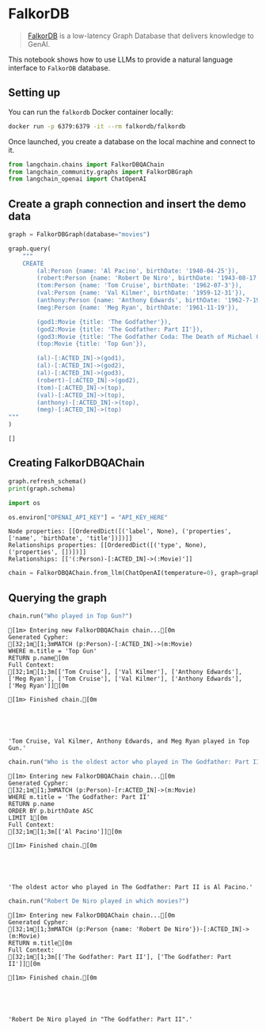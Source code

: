 # FalkorDB

>[FalkorDB](https://www.falkordb.com/) is a low-latency Graph Database that delivers knowledge to GenAI.


This notebook shows how to use LLMs to provide a natural language interface to `FalkorDB` database.


## Setting up

You can run the `falkordb` Docker container locally:

```bash
docker run -p 6379:6379 -it --rm falkordb/falkordb
```

Once launched, you create a database on the local machine and connect to it.


```python
from langchain.chains import FalkorDBQAChain
from langchain_community.graphs import FalkorDBGraph
from langchain_openai import ChatOpenAI
```

## Create a graph connection and insert the demo data


```python
graph = FalkorDBGraph(database="movies")
```


```python
graph.query(
    """
    CREATE 
        (al:Person {name: 'Al Pacino', birthDate: '1940-04-25'}),
        (robert:Person {name: 'Robert De Niro', birthDate: '1943-08-17'}),
        (tom:Person {name: 'Tom Cruise', birthDate: '1962-07-3'}),
        (val:Person {name: 'Val Kilmer', birthDate: '1959-12-31'}),
        (anthony:Person {name: 'Anthony Edwards', birthDate: '1962-7-19'}),
        (meg:Person {name: 'Meg Ryan', birthDate: '1961-11-19'}),

        (god1:Movie {title: 'The Godfather'}),
        (god2:Movie {title: 'The Godfather: Part II'}),
        (god3:Movie {title: 'The Godfather Coda: The Death of Michael Corleone'}),
        (top:Movie {title: 'Top Gun'}),

        (al)-[:ACTED_IN]->(god1),
        (al)-[:ACTED_IN]->(god2),
        (al)-[:ACTED_IN]->(god3),
        (robert)-[:ACTED_IN]->(god2),
        (tom)-[:ACTED_IN]->(top),
        (val)-[:ACTED_IN]->(top),
        (anthony)-[:ACTED_IN]->(top),
        (meg)-[:ACTED_IN]->(top)
"""
)
```




    []



## Creating FalkorDBQAChain


```python
graph.refresh_schema()
print(graph.schema)

import os

os.environ["OPENAI_API_KEY"] = "API_KEY_HERE"
```

    Node properties: [[OrderedDict([('label', None), ('properties', ['name', 'birthDate', 'title'])])]]
    Relationships properties: [[OrderedDict([('type', None), ('properties', [])])]]
    Relationships: [['(:Person)-[:ACTED_IN]->(:Movie)']]
    
    


```python
chain = FalkorDBQAChain.from_llm(ChatOpenAI(temperature=0), graph=graph, verbose=True)
```

## Querying the graph


```python
chain.run("Who played in Top Gun?")
```

    
    
    [1m> Entering new FalkorDBQAChain chain...[0m
    Generated Cypher:
    [32;1m[1;3mMATCH (p:Person)-[:ACTED_IN]->(m:Movie)
    WHERE m.title = 'Top Gun'
    RETURN p.name[0m
    Full Context:
    [32;1m[1;3m[['Tom Cruise'], ['Val Kilmer'], ['Anthony Edwards'], ['Meg Ryan'], ['Tom Cruise'], ['Val Kilmer'], ['Anthony Edwards'], ['Meg Ryan']][0m
    
    [1m> Finished chain.[0m
    




    'Tom Cruise, Val Kilmer, Anthony Edwards, and Meg Ryan played in Top Gun.'




```python
chain.run("Who is the oldest actor who played in The Godfather: Part II?")
```

    
    
    [1m> Entering new FalkorDBQAChain chain...[0m
    Generated Cypher:
    [32;1m[1;3mMATCH (p:Person)-[r:ACTED_IN]->(m:Movie)
    WHERE m.title = 'The Godfather: Part II'
    RETURN p.name
    ORDER BY p.birthDate ASC
    LIMIT 1[0m
    Full Context:
    [32;1m[1;3m[['Al Pacino']][0m
    
    [1m> Finished chain.[0m
    




    'The oldest actor who played in The Godfather: Part II is Al Pacino.'




```python
chain.run("Robert De Niro played in which movies?")
```

    
    
    [1m> Entering new FalkorDBQAChain chain...[0m
    Generated Cypher:
    [32;1m[1;3mMATCH (p:Person {name: 'Robert De Niro'})-[:ACTED_IN]->(m:Movie)
    RETURN m.title[0m
    Full Context:
    [32;1m[1;3m[['The Godfather: Part II'], ['The Godfather: Part II']][0m
    
    [1m> Finished chain.[0m
    




    'Robert De Niro played in "The Godfather: Part II".'


